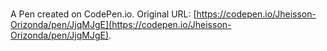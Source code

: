 # 

A Pen created on CodePen.io. Original URL: [https://codepen.io/Jheisson-Orizonda/pen/JjqMJgE](https://codepen.io/Jheisson-Orizonda/pen/JjqMJgE).

